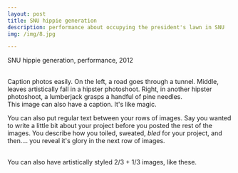 ```yaml
---
layout: post
title: SNU hippie generation
description: performance about occupying the president's lawn in SNU
img: /img/8.jpg

---
```


SNU hippie generation, performance, 2012


<div class="img_row">
	<img class="col one" src="{{ site.baseurl }}/img/84.jpg" alt="" title="example image"/>
	<img class="col one" src="{{ site.baseurl }}/img/85.jpg" alt="" title="example image"/>
	<img class="col one" src="{{ site.baseurl }}/img/86.jpg" alt="" title="example image"/>
</div>
<div class="col three caption">
	Caption photos easily. On the left, a road goes through a tunnel. Middle, leaves artistically fall in a hipster photoshoot. Right, in another hipster photoshoot, a lumberjack grasps a handful of pine needles.
</div>
<div class="img_row">
	<img class="col three" src="{{ site.baseurl }}/img/83.jpg" alt="" title="example image"/>
</div>
<div class="col three caption">
	This image can also have a caption. It's like magic.
</div>

You can also put regular text between your rows of images. Say you wanted to write a little bit about your project before you posted the rest of the images. You describe how you toiled, sweated, *bled* for your project, and then.... you reveal it's glory in the next row of images.


<div class="img_row">
	<img class="col two" src="{{ site.baseurl }}/img/82.jpg" alt="" title="example image"/>
	<img class="col one" src="{{ site.baseurl }}/img/81.jpg" alt="" title="example image"/>
</div>
<div class="col three caption">
	You can also have artistically styled 2/3 + 1/3 images, like these.
</div>


<br/><br/><br/>

